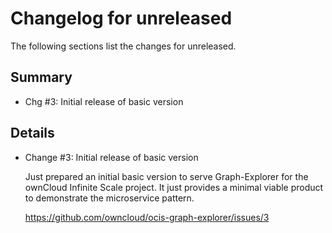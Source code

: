 # Changelog for unreleased

The following sections list the changes for unreleased.

## Summary

 * Chg #3: Initial release of basic version

## Details

 * Change #3: Initial release of basic version

   Just prepared an initial basic version to serve Graph-Explorer for the ownCloud Infinite
   Scale project. It just provides a minimal viable product to demonstrate the microservice
   pattern.

   https://github.com/owncloud/ocis-graph-explorer/issues/3


